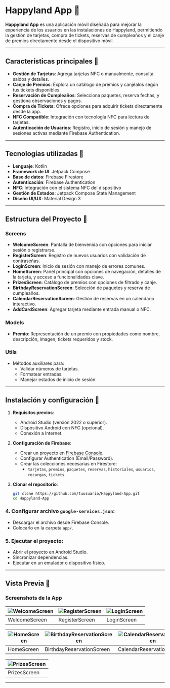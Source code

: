 # Happyland App 🎢

**Happyland App** es una aplicación móvil diseñada para mejorar la experiencia de los usuarios en las instalaciones de Happyland, permitiendo la gestión de tarjetas, compra de tickets, reservas de cumpleaños y el canje de premios directamente desde el dispositivo móvil.

---

## Características principales 📱

- **Gestión de Tarjetas**: Agrega tarjetas NFC o manualmente, consulta saldos y detalles.
- **Canje de Premios**: Explora un catálogo de premios y canjéalos según tus tickets disponibles.
- **Reservación de Cumpleaños**: Selecciona paquetes, reserva fechas, y gestiona observaciones y pagos.
- **Compra de Tickets**: Ofrece opciones para adquirir tickets directamente desde la app.
- **NFC Compatible**: Integración con tecnología NFC para lectura de tarjetas.
- **Autenticación de Usuarios**: Registro, inicio de sesión y manejo de sesiones activas mediante Firebase Authentication.

---

## Tecnologías utilizadas 🔧

- **Lenguaje**: Kotlin
- **Framework de UI**: Jetpack Compose
- **Base de datos**: Firebase Firestore
- **Autenticación**: Firebase Authentication
- **NFC**: Integración con el sistema NFC del dispositivo
- **Gestión de Estados**: Jetpack Compose State Management
- **Diseño UI/UX**: Material Design 3

---

## Estructura del Proyecto 📂

### Screens
- **WelcomeScreen**: Pantalla de bienvenida con opciones para iniciar sesión o registrarse.
- **RegisterScreen**: Registro de nuevos usuarios con validación de contraseñas.
- **LoginScreen**: Inicio de sesión con manejo de errores comunes.
- **HomeScreen**: Panel principal con opciones de navegación, detalles de la tarjeta, y acceso a funcionalidades clave.
- **PrizesScreen**: Catálogo de premios con opciones de filtrado y canje.
- **BirthdayReservationScreen**: Selección de paquetes y reserva de cumpleaños.
- **CalendarReservationScreen**: Gestión de reservas en un calendario interactivo.
- **AddCardScreen**: Agregar tarjeta mediante entrada manual o NFC.

### Models
- **Premio**: Representación de un premio con propiedades como nombre, descripción, imagen, tickets requeridos y stock.

### Utils
- Métodos auxiliares para:
  - Validar números de tarjetas.
  - Formatear entradas.
  - Manejar estados de inicio de sesión.

---

## Instalación y configuración 🚀

1. **Requisitos previos**:
   - Android Studio (versión 2022 o superior).
   - Dispositivo Android con NFC (opcional).
   - Conexión a Internet.

2. **Configuración de Firebase**:
   - Crear un proyecto en [Firebase Console](https://console.firebase.google.com/).
   - Configurar Authentication (Email/Password).
   - Crear las colecciones necesarias en Firestore:
     - `tarjetas`, `premios`, `paquetes`, `reservas`, `historiales`, `usuarios`, `recargas`, `tickets`.

3. **Clonar el repositorio**:
   ```bash
   git clone https://github.com/tuusuario/Happyland-App.git
   cd Happyland-App
   
### 4. Configurar archivo `google-services.json`:
- Descargar el archivo desde Firebase Console.
- Colocarlo en la carpeta `app/`.

### 5. Ejecutar el proyecto:
- Abrir el proyecto en Android Studio.
- Sincronizar dependencias.
- Ejecutar en un emulador o dispositivo físico.

---

## Vista Previa 📸

### Screenshots de la App

| ![WelcomeScreen](https://github.com/user-attachments/assets/546fe716-7bb0-4fa4-8db1-7b45135c1a05) | ![RegisterScreen](https://github.com/user-attachments/assets/ab38be86-5fed-4675-98f7-ad7dbf4a980d) | ![LoginScreen](https://github.com/user-attachments/assets/48720496-9f27-4938-871e-6de691a88bc3) |
|-----------------------------------------------------------------------------------------------------|-----------------------------------------------------------------------------------------------------|-----------------------------------------------------------------------------------------------------|
| WelcomeScreen                                                                                      | RegisterScreen                                                                                      | LoginScreen                                                                                        |

| ![HomeScreen](https://github.com/user-attachments/assets/bf217e99-3097-468e-8f25-294374bd2d63) | ![BirthdayReservationScreen](https://github.com/user-attachments/assets/44c200f8-a6ed-4282-be0e-5e06994cf8ac) | ![CalendarReservationScreen](https://github.com/user-attachments/assets/e64bedab-f06c-403f-9443-a819c8193b6f) |
|--------------------------------------------------------------------------------------------------|-------------------------------------------------------------------------------------------------------------|-------------------------------------------------------------------------------------------------------------|
| HomeScreen                                                                                       | BirthdayReservationScreen                                                                                    | CalendarReservationScreen                                                                                   |

| ![PrizesScreen](https://github.com/user-attachments/assets/c8300f84-23b2-448b-9dd4-c47090dbd0e5) |
|--------------------------------------------------------------------------------------------------|
| PrizesScreen                                                                                     |

---


